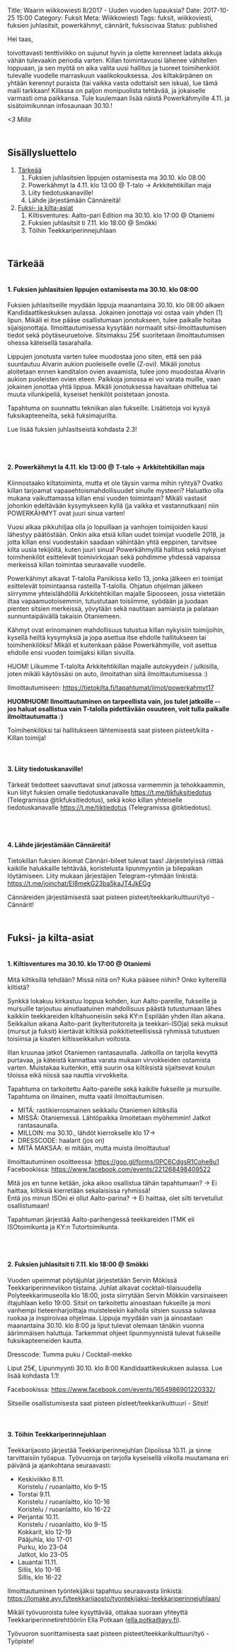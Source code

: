 Title: Waarin wiikkowiesti 8/2017 - Uuden vuoden lupauksia?
Date: 2017-10-25 15:00
Category: Fuksit
Meta: Wiikkowiesti
Tags: fuksit, wiikkoviesti, fuksien juhlasitsit, powerkähmyt, cännärit, fuksiscivaa
Status: published

Hei taas,

toivottavasti tenttiviikko on sujunut hyvin ja olette kerenneet ladata akkuja vähän tulevaakin periodia varten. Killan toimintavuosi lähenee vähitellen loppuaan, ja sen myötä on aika valita uusi hallitus ja tuoreet toimihenkilöt tulevalle vuodelle marraskuun vaalikokouksessa. Jos kiltakärpänen on yhtään kerennyt puraista (tai vaikka vasta odottaisit sen iskua), lue tämä maili tarkkaan! Killassa on paljon monipuolista tehtävää, ja jokaiselle varmasti oma paikkansa. Tule kuulemaan lisää näistä Powerkähmyille 4.11. ja sisätoimikunnan infosaunaan 30.10.!

<em>&lt;3 Milla</em>

<h2><div id="contents" class="small box">&nbsp;</div>Sisällysluettelo</h2>

1. <a href="#tarkeaa">Tärkeää</a>
    1. Fuksien juhlasitsien lippujen ostamisesta ma 30.10. klo 08:00
    2. Powerkähmyt la 4.11. klo 13:00 @ T-talo -> Arkkitehtikillan maja
    2. Liity tiedotuskanaville!
    3. Lähde järjestämään Cännäreitä!
2. <a href="#fktapahtumat">Fuksi- ja kilta-asiat</a>
    1. Kiltisventures: Aalto-pari Edition ma 30.10. klo 17:00 @ Otaniemi
	2. Fuksien juhlasitsit ti 7.11. klo 18:00 @ Smökki
	3. Töihin Teekkariperinnejuhlaan


<h2><div id="tarkeaa" class="small box">&nbsp;</div>Tärkeää</h2>

<h4><div class="box leima">&nbsp;</div>1. Fuksien juhlasitsien lippujen ostamisesta ma 30.10. klo 08:00</h4>

Fuksien juhlasitseille myydään lippuja maanantaina 30.10. klo 08:00 alkaen
Kandidaattikeskuksen aulassa. Jokainen jonottaja voi ostaa vain yhden (1) lipun. Mikäli ei itse pääse osallistumaan jonotukseen, tulee paikalle hoitaa sijaisjonottaja. Ilmoittautumisessa kysytään normaalit sitsi-ilmoittautumisen tiedot sekä pöytäseuruetoive. Sitsimaksu 25€ suoritetaan ilmoittautumisen ohessa käteisellä tasarahalla.

Lippujen jonotusta varten tulee muodostaa jono siten, että sen pää suuntautuu Alvarin
aukion puoleiselle ovelle (Z-ovi). Mikäli jonotus aloitetaan ennen kanditalon ovien
avaamista, tulee jono muodostaa Alvarin aukion puoleisten ovien eteen. Paikkoja jonossa
ei voi varata muille, vaan jokainen jonottaa yhtä lippua. Mikäli jonotuksessa havaitaan
ohittelua tai muuta vilunkipeliä, kyseiset henkilöt poistetaan jonosta.

Tapahtuma on suunnattu tekniikan alan fukseille.
Lisätietoja voi kysyä fuksikapteeneilta, sekä fuksimajurilta.

Lue lisää fuksien juhlasitseistä kohdasta 2.3!

<br/>

<h4><div class="box leima">&nbsp;</div>2. Powerkähmyt la 4.11. klo 13:00 @ T-talo -> Arkkitehtikillan maja</h4>

Kiinnostaako kiltatoiminta, mutta et ole täysin varma mihin ryhtyä? Ovatko killan tarjoamat vapaaehtoismahdollisuudet sinulle mysteeri? Haluatko olla mukana vaikuttamassa killan ensi vuoden toimintaan? Mikäli vastasit johonkin edeltävään kysymykseen kyllä (ja vaikka et vastannutkaan) niin POWERKÄHMYT ovat juuri sinua varten!

Vuosi alkaa pikkuhiljaa olla jo lopuillaan ja vanhojen toimijoiden kausi lähestyy päätöstään. Onkin aika etsiä killan uudet toimijat vuodelle 2018, ja jotta killan ensi vuodestakin saadaan vähintään yhtä eeppinen, tarvitsee kilta uusia tekijöitä, kuten juuri sinua! Powerkähmyillä hallitus sekä nykyiset toimihenkilöt esittelevät toimivirkojaan sekä pohdimme yhdessä vapaissa merkeissä killan toimintaa seuraavalle vuodelle.

Powerkähmyt alkavat T-talolla Paniikissa kello 13, jonka jälkeen eri toimijat esittelevät toimintaansa rasteilla T-talolla. Ohjatun ohjelman jälkeen siirrymme yhteislähdöllä Arkkitehtikillan majalle Sipooseen, jossa vietetään iltaa vapaamuotoisemmin, tutustutaan toisiimme, syödään ja juodaan pienten sitsien merkeissä, yövytään sekä nautitaan aamiaista ja palataan sunnuntaipäivällä takaisin Otaniemeen.

Kähmyt ovat erinomainen mahdollisuus tutustua killan nykyisiin toimijoihin, kysellä heiltä kysymyksiä ja jopa asettua itse ehdolle hallitukseen tai toimihenkilöksi! Mikäli et kuitenkaan pääse Powerkähmyille, voit asettua ehdolle ensi vuoden toimijaksi killan sivuilla.

HUOM! Liikumme T-talolta Arkkitehtikillan majalle autokyydein / julkisilla, joten mikäli käytössäsi on auto, ilmoitathan siitä ilmoittautumisessa :)

Ilmoittautumiseen: <https://tietokilta.fi/tapahtumat/ilmot/powerkahmyt17>

<b>HUOMHUOM! Ilmoittautuminen on tarpeellista vain, jos tulet jatkoille -- jos haluat osallistua vain T-talolla pidettävään osuuteen, voit tulla paikalle ilmoittautumatta :)</b>

<div class="piste kilta">Toimihenkilöksi tai hallitukseen lähtemisestä saat pisteen pisteet/kilta - Killan toimija!</div>

<br/>

<h4><div class="box leima">&nbsp;</div>3. Liity tiedotuskanaville!</h4>

Tärkeät tiedotteet saavuttavat sinut jatkossa varmemmin ja tehokkaammin, kun liityt fuksien omalle tiedotuskanavalle <https://t.me/tikfuksitiedotus> (Telegramissa @tikfuksitiedotus), sekä koko killan yhteiselle tiedotuskanavalle <https://t.me/tiktiedotus> (Telegramissa @tiktiedotus).

<br/>

<h4><div class="box leima">&nbsp;</div>4. Lähde järjestämään Cännäreitä!</h4>

Tietokillan fuksien ikiomat Cännäri-bileet tulevat taas! Järjestelyissä riittää kaikille halukkaille tehtävää, koristelusta lipunmyyntiin ja bilepaikan löytämiseen. Liity mukaan järjestäjien Telegram-ryhmään linkistä: <https://t.me/joinchat/EI8mekG23ba5kaJT4JkEGg>

<div class="piste tyo">Cännäreiden järjestämisestä saat pisteen pisteet/teekkarikulttuuri/työ - Cännärit!</div>

<h2><div id="fktapahtumat" class="small box">&nbsp;</div>Fuksi- ja kilta-asiat</h2>

<h4><div class="box leima">&nbsp;</div>1. Kiltisventures ma 30.10. klo 17:00 @ Otaniemi</h4>

Mitä kiltiksillä tehdään? Missä niitä on? Kuka pääsee niihin? Onko kyltereillä kiltistä?

Synkkä lokakuu kirkastuu loppua kohden, kun Aalto-pareille, fukseille ja mursuille tarjoutuu ainutlaatuinen mahdollisuus päästä tutustumaan lähes kaikkiin teekkareiden kiltahuoneisiin sekä KY:n Espilään yhden illan aikana. Seikkailun aikana Aalto-parit (kylteritutoreita ja teekkari-ISOja) sekä muksut (mursut ja fuksit) kiertävät kiltiksiä poikkitieteellisissä ryhmissä tutustuen toisiinsa ja kisaten kiltisseikkailun voitosta.

Illan kruunaa jatkot Otaniemen rantasaunalla. Jatkoilla on tarjolla kevyttä purtavaa, ja käteistä kannattaa varata mukaan virvokkeiden ostamista varten. Muistakaa kuitenkin, että suurin osa kiltiksistä sijaitsevat koulun tiloissa eikä niissä saa nauttia virvokkeita.

Tapahtuma on tarkoitettu Aalto-pareille sekä kaikille fukseille ja mursuille. Tapahtuma on ilmainen, mutta vaatii ilmoittautumisen.

<ul>
<li>MITÄ: rastikierrosmainen seikkailu Otaniemen kiltiksillä</li> 
<li>MISSÄ: Otaniemessä. Lähtöpaikka ilmoitetaan myöhemmin! Jatkot rantasaunalla.</li> 
<li>MILLOIN: ma 30.10., lähdöt kierrokselle klo 17-></li> 
<li>DRESSCODE: haalarit (jos on)</li> 
<li>MITÄ MAKSAA: ei mitään, mutta muista ilmoittautua!</li> 
</ul>

Ilmoittautuminen osoitteessa: <https://goo.gl/forms/0PC6CdgsR1Cohe8u1><br>
Facebookissa: <https://www.facebook.com/events/221268498409522>

Mitä jos en tunne ketään, joka aikoo osallistua tähän tapahtumaan? -> Ei haittaa, kiltiksiä kierretään sekalaisissa ryhmissä!<br>
Entä jos minun ISOni ei ollut Aalto-parina? -> Ei haittaa, olet silti tervetullut osallistumaan!

Tapahtuman järjestää Aalto-parihengessä teekkareiden ITMK eli ISOtoimikunta ja KY:n Tutortoimikunta.

<br/>

<h4><div class="box leima">&nbsp;</div>2. Fuksien juhlasitsit ti 7.11. klo 18:00 @ Smökki</h4>

Vuoden upeimmat pöytäjuhlat järjestetään Servin Mökissä Teekkariperinneviikon tiistaina. Juhlat alkavat cocktail-tilaisuudella Polyteekkarimuseolla klo 18:00, josta siirrytään Servin Mökkiin varsinaiseen iltajuhlaan kello 19:00. Sitsit on tarkoitettu ainoastaan fukseille ja moni vanhempi tieteenharjoittaja muisteleekin kaiholla sitsien suussa sulavaa ruokaa ja inspiroivaa ohjelmaa. Lippuja myydään vain ja ainoastaan maanantaina 30.10. klo 8:00 ja liput tulevat olemaan tänäkin vuonna äärimmäisen haluttuja. Tarkemmat ohjeet lipunmyynnistä tulevat fukseille fuksikapteeneiden kautta. 

Dresscode: Tumma puku / Cocktail-mekko

Liput 25€, Lipunmyynti 30.10. klo 8:00 Kandidaattikeskuksen aulassa. Lue lisää kohdasta 1.1!

Facebookissa: <https://www.facebook.com/events/1654986901220332/>

<div class="piste teekkarikulttuuri">Sitseille osallistumisesta saat pisteen pisteet/teekkarikulttuuri - Sitsit!</div>

<br/>

<h4><div class="box leima">&nbsp;</div>3. Töihin Teekkariperinnejuhlaan</h4>

Teekkarijaosto järjestää Teekkariperinnejuhlan Dipolissa 10.11. ja sinne tarvittaisiin työapua. Työvuoroja on tarjolla kyseisellä viikolla muutamana eri päivänä ja ajankohtana seuraavasti:
 
* Keskiviikko 8.11.<br>
	Koristelu / ruoanlaitto, klo 9-15
* Torstai 9.11.<br>
	Koristelu / ruoanlaitto, klo 10-16<br>
	Koristelu / ruoanlaitto, klo 16-22
* Perjantai 10.11.<br>
	Koristelu / ruoanlaitto, klo 9-15<br>
	Kokkarit, klo 12-19<br>
	Pääjuhla, klo 17-01<br>
	Purku, klo 23-04<br>
	Jatkot, klo 23-05
* Lauantai 11.11.<br>
	Sillis, klo 10-16<br>
	Sillis, klo 16-22
 
Ilmoittautuminen työntekijäksi tapahtuu seuraavasta linkistä:
<https://lomake.ayy.fi/teekkarijaosto/tyontekijaksi-teekkariperinnejuhlaan/>
 
Mikäli työvuoroista tulee kysyttävää, ottakaa suoraan yhteyttä Teekkariperinnetirehtööriin Ella Potkaan (ella.potka@ayy.fi).

<div class="piste tyo">Työvuoron suorittamisesta saat pisteen pisteet/teekkarikulttuuri/työ - Työpiste!</div>
